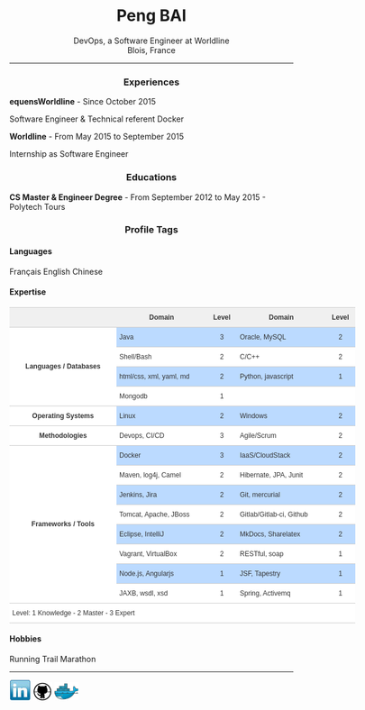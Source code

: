 <center> <h1>Peng BAI</h1> </center>

<center>DevOps, a Software Engineer at Worldline</center>
<center>Blois, France</center>

------

<center> <h3>Experiences</h3> </center>

**equensWorldline**  -  Since  October 2015  

Software Engineer & Technical referent Docker

**Worldline**  -  From  May 2015  to September 2015 

Internship as Software Engineer

<center> <h3>Educations</h3> </center>

**CS Master & Engineer Degree**  -  From  September 2012  to May 2015  - Polytech Tours 

<center> <h3>Profile Tags</h3> </center>

#### Languages
 Français  English  Chinese 

#### Expertise
<style type="text/css">
.tg  {border-collapse:collapse;border-spacing:0;border-color:#ccc;}
.tg td{font-family:Arial, sans-serif;font-size:14px;padding:10px 5px;border-style:solid;border-width:0px;overflow:hidden;word-break:normal;border-color:#ccc;color:#333;background-color:#fff;border-top-width:1px;border-bottom-width:1px;}
.tg th{font-family:Arial, sans-serif;font-size:14px;font-weight:normal;padding:10px 5px;border-style:solid;border-width:0px;overflow:hidden;word-break:normal;border-color:#ccc;color:#333;background-color:#f0f0f0;border-top-width:1px;border-bottom-width:1px;}
.tg .tg-60oj{font-size:12px;font-family:"Comic Sans MS", cursive, sans-serif !important;;vertical-align:top}
.tg .tg-wp0l{font-weight:bold;font-size:12px;font-family:"Comic Sans MS", cursive, sans-serif !important;;text-align:center}
.tg .tg-s3kh{font-size:12px;font-family:"Comic Sans MS", cursive, sans-serif !important;;background-color:#bbdaff;text-align:center;vertical-align:top}
.tg .tg-39vz{font-size:12px;font-family:"Comic Sans MS", cursive, sans-serif !important;;text-align:center;vertical-align:top}
.tg .tg-qiou{font-weight:bold;font-size:12px;font-family:"Comic Sans MS", cursive, sans-serif !important;;text-align:center;vertical-align:top}
.tg .tg-tkbx{font-size:12px;font-family:"Comic Sans MS", cursive, sans-serif !important;;background-color:#bbdaff;vertical-align:top}
</style>
<table class="tg" style="undefined;table-layout: fixed; width: 614px">
<colgroup>
<col style="width: 190px">
<col style="width: 160px">
<col style="width: 54px">
<col style="width: 157px">
<col style="width: 53px">
</colgroup>
  <tr>
    <th class="tg-qiou"></th>
    <th class="tg-qiou">Domain</th>
    <th class="tg-qiou">Level</th>
    <th class="tg-qiou">Domain</th>
    <th class="tg-qiou">Level</th>
  </tr>
  <tr>
    <td class="tg-wp0l" rowspan="4">Languages / Databases<br></td>
    <td class="tg-tkbx">Java</td>
    <td class="tg-s3kh">3</td>
    <td class="tg-tkbx">Oracle, MySQL</td>
    <td class="tg-s3kh">2</td>
  </tr>
  <tr>
    <td class="tg-60oj">Shell/Bash</td>
    <td class="tg-39vz">2</td>
    <td class="tg-60oj">C/C++</td>
    <td class="tg-39vz">2</td>
  </tr>
  <tr>
    <td class="tg-tkbx">html/css, xml, yaml, md</td>
    <td class="tg-s3kh">2</td>
    <td class="tg-tkbx">Python, javascript</td>
    <td class="tg-s3kh">1</td>
  </tr>
  <tr>
    <td class="tg-60oj">Mongodb</td>
    <td class="tg-39vz">1</td>
    <td class="tg-60oj"></td>
    <td class="tg-39vz"></td>
  </tr>
  <tr>
    <td class="tg-wp0l">Operating Systems</td>
    <td class="tg-tkbx">Linux</td>
    <td class="tg-s3kh">2</td>
    <td class="tg-tkbx">Windows</td>
    <td class="tg-s3kh">2</td>
  </tr>
  <tr>
    <td class="tg-wp0l">Methodologies</td>
    <td class="tg-60oj">Devops, CI/CD<br></td>
    <td class="tg-39vz">3</td>
    <td class="tg-60oj">Agile/Scrum</td>
    <td class="tg-39vz">2</td>
  </tr>
  <tr>
    <td class="tg-wp0l" rowspan="8">Frameworks / Tools<br></td>
    <td class="tg-tkbx">Docker</td>
    <td class="tg-s3kh">3</td>
    <td class="tg-tkbx">IaaS/CloudStack</td>
    <td class="tg-s3kh">2</td>
  </tr>
  <tr>
    <td class="tg-60oj">Maven, log4j, Camel</td>
    <td class="tg-39vz">2</td>
    <td class="tg-60oj">Hibernate, JPA, Junit</td>
    <td class="tg-39vz">2</td>
  </tr>
  <tr>
    <td class="tg-tkbx">Jenkins, Jira</td>
    <td class="tg-s3kh">2</td>
    <td class="tg-tkbx">Git, mercurial</td>
    <td class="tg-s3kh">2</td>
  </tr>
  <tr>
    <td class="tg-60oj">Tomcat, Apache, JBoss</td>
    <td class="tg-39vz">2</td>
    <td class="tg-60oj">Gitlab/Gitlab-ci, Github</td>
    <td class="tg-39vz">2</td>
  </tr>
  <tr>
    <td class="tg-tkbx">Eclipse, IntelliJ</td>
    <td class="tg-s3kh">2</td>
    <td class="tg-tkbx">MkDocs, Sharelatex</td>
    <td class="tg-s3kh">2</td>
  </tr>
  <tr>
    <td class="tg-60oj">Vagrant, VirtualBox</td>
    <td class="tg-39vz">2</td>
    <td class="tg-60oj">RESTful, soap</td>
    <td class="tg-39vz">1</td>
  </tr>
  <tr>
    <td class="tg-tkbx">Node.js, Angularjs</td>
    <td class="tg-s3kh">1</td>
    <td class="tg-tkbx">JSF, Tapestry<br></td>
    <td class="tg-s3kh">1</td>
  </tr>
  <tr>
    <td class="tg-60oj">JAXB, wsdl, xsd</td>
    <td class="tg-39vz">1</td>
    <td class="tg-60oj">Spring, Activemq</td>
    <td class="tg-39vz">1</td>
  </tr>
  <tr>
    <td class="tg-60oj" colspan="5"> Level: 1 Knowledge - 2 Master - 3 Expert<br></td>
  </tr>
</table>


#### Hobbies
 Running  Trail  Marathon 
 
----

[![Linkedin](./img/linkedin.PNG)](https://www.linkedin.com/in/baipeng)
[![Github](./img/github.PNG)](https://github.com/PengBAI)
[![Dockerhub](./img/docker.PNG)](https://hub.docker.com/u/pengbai/)
